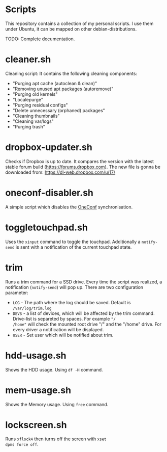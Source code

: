 Scripts
=======
This repository contains a collection of my personal scripts. I use them under Ubuntu, it can be mapped on other debian-distributions.

TODO: Complete documentation.

cleaner.sh
==========
Cleaning script:
It contains the following cleaning components:
- "Purging apt cache (autoclean & clean)"
- "Removing unused apt packages (autoremove)"
- "Purging old kernels"
- "Localepurge"
- "Purging residual configs"
- "Delete unnecessary (orphaned) packages"
- "Cleaning thumbnails"
- "Cleaning var/logs"
- "Purging trash"

dropbox-updater.sh
==================
Checks if Dropbox is up to date. It compares the version with the latest stable forum build (https://forums.dropbox.com). The new file is gonna be downloaded from: https://dl-web.dropbox.com/u/17/

oneconf-disabler.sh
===================
A simple script which disables the <a href="https://wiki.ubuntu.com/OneConf">OneConf</a> synchronisation.

toggletouchpad.sh
=================
Uses the <code>xinput</code> command to toggle the touchpad. Additionally a <code>notify-send</code> is sent with a notification of the current touchpad state.

trim
====
Runs a trim command for a SSD drive. Every time the script was realized, a notification (<code>notify-send</code>) will pop up.
There are two configuration parameter:
- <code>LOG</code> - The path where the log should be saved. Default is <code>/var/log/trim.log</code>
- <code>DEVS</code> - a list of devices, which will be affected by the trim command. Drive-list is separeted by spaces. For example <code>"/ /home"</code> will check the mounted root drive "/" and the "/home" drive. For every driver a notification will be displayed.
- <code>USER</code> - Set user which will be notified about trim.

hdd-usage.sh
============
Shows the HDD usage. Using <CODE>df -H</CODE> command.

mem-usage.sh
============
Shows the Memory usage. Using <CODE>free</CODE> command.

lockscreen.sh
=============
Runs <CODE>xflock4</CODE> then turns off the screen with <CODE>xset dpms force off</CODE>.
